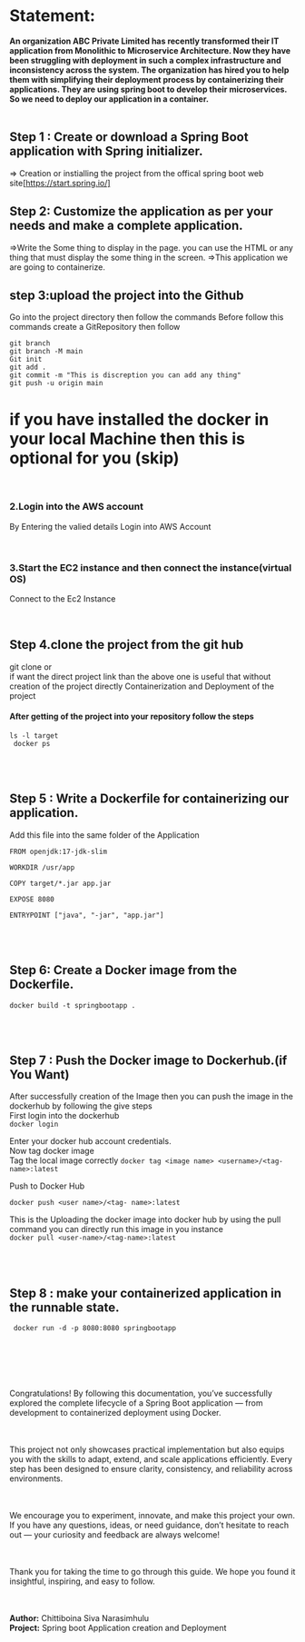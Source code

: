 # Statement:
**An organization ABC  Private Limited has recently transformed their IT application from Monolithic to Microservice Architecture. Now they have been struggling  with deployment in such a complex infrastructure and inconsistency across the system.
The organization has hired you to help them with simplifying their deployment process by containerizing their applications. They are using spring boot to develop their microservices. So we need to deploy our application in a container.**
<br><br>
## Step 1 : Create or  download a Spring Boot application with Spring initializer.
=> Creation or instialling the project from the offical spring boot web site[https://start.spring.io/]
<br>
## Step 2: Customize the application as per your needs and make a complete application.
=>Write the Some thing to display in the page. you  can use the HTML or any thing that must display the some thing in the screen.
=>This application we are going to containerize.
<br>
## step 3:upload the project into the Github  
  Go into the project directory then follow the commands
  Before follow this commands create a GitRepository then follow
  ```
git branch
git branch -M main
Git init
git add .
git commit -m "This is discreption you can add any thing"
git push -u origin main
```
# if you have installed the docker in your local Machine then this is optional for you (skip)  

<br>

### 2.Login into the AWS account  
By Entering the valied details Login into AWS Account

<br>


### 3.Start the EC2 instance and then connect the instance(virtual OS)  
Connect to the Ec2 Instance

<br>

## Step 4.clone the project from the git hub 
git clone
or  
if want the direct project link than the above one is useful that without creation of the project directly Containerization and Deployment of the project  
 
#### After getting of the project into your repository follow the steps 


```mvn clean package 
ls -l target
 docker ps
```

<br>

<br>

## Step 5 : Write a Dockerfile for containerizing our application.
Add this  file into the same folder of the Application 
```
FROM openjdk:17-jdk-slim

WORKDIR /usr/app

COPY target/*.jar app.jar

EXPOSE 8080

ENTRYPOINT ["java", "-jar", "app.jar"]
```

<br>

<br>

## Step 6: Create a Docker image from the Dockerfile.
`docker build -t springbootapp .`  


<br>

<br>

## Step 7 : Push the Docker image to Dockerhub.(if You Want)
After successfully creation of the Image then you can push the image in the dockerhub by following the give steps  
First login into the dockerhub  
 `docker login`
 
 Enter your docker hub account credentials.  
  Now tag docker image    
 Tag the local image correctly
`docker tag <image name> <username>/<tag-name>:latest`

 Push to Docker Hub
 
`docker push <user name>/<tag- name>:latest`


This is the Uploading the docker image into docker hub by using the pull command you can directly run this image in you instance  
`docker pull <user-name>/<tag-name>:latest`

<br>

<br>

 
## Step 8 : make your containerized application in the runnable state.
` docker run -d -p 8080:8080 springbootapp`
<br><br><br><br><br><br>


Congratulations! By following this documentation, you’ve successfully explored the complete lifecycle of a Spring Boot application — from   development to containerized deployment using Docker.  <br><br><br>



This project not only showcases practical implementation but also equips you with the skills to adapt, extend, and scale applications efficiently.   Every step has been designed to ensure clarity, consistency, and reliability across environments.  <br><br><br>


  
We encourage you to experiment, innovate, and make this project your own. If you have any questions, ideas, or need guidance, don’t hesitate to   reach out — your curiosity and feedback are always welcome!  <br><br><br>


 
Thank you for taking the time to go through this guide. We hope you found it insightful, inspiring, and easy to follow.  <br><br><br>



**Author:** Chittiboina Siva Narasimhulu  
**Project:** Spring boot Application creation and Deployment  

